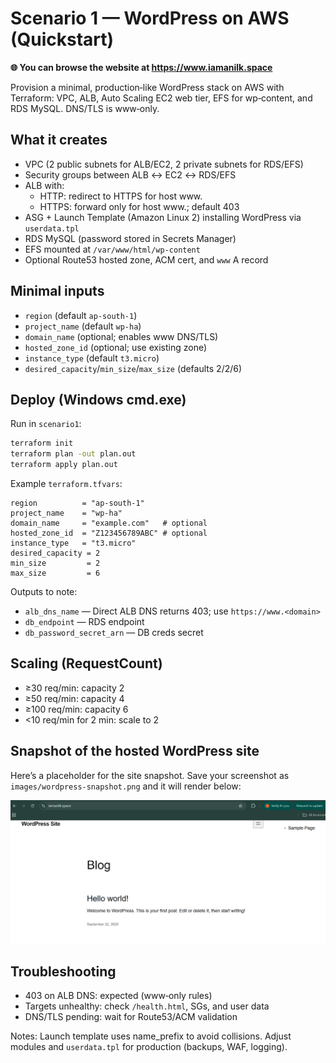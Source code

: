 # Scenario 1 — WordPress on AWS (Quickstart)

**🌐 You can browse the website at https://www.iamanilk.space**

Provision a minimal, production‑like WordPress stack on AWS with Terraform: VPC, ALB, Auto Scaling EC2 web tier, EFS for wp‑content, and RDS MySQL. DNS/TLS is www‑only.

## What it creates

- VPC (2 public subnets for ALB/EC2, 2 private subnets for RDS/EFS)
- Security groups between ALB ↔ EC2 ↔ RDS/EFS
- ALB with:
	- HTTP: redirect to HTTPS for host www.<domain>
	- HTTPS: forward only for host www.<domain>; default 403
- ASG + Launch Template (Amazon Linux 2) installing WordPress via `userdata.tpl`
- RDS MySQL (password stored in Secrets Manager)
- EFS mounted at `/var/www/html/wp-content`
- Optional Route53 hosted zone, ACM cert, and `www` A record

## Minimal inputs

- `region` (default `ap-south-1`)
- `project_name` (default `wp-ha`)
- `domain_name` (optional; enables www DNS/TLS)
- `hosted_zone_id` (optional; use existing zone)
- `instance_type` (default `t3.micro`)
- `desired_capacity`/`min_size`/`max_size` (defaults 2/2/6)

## Deploy (Windows cmd.exe)

Run in `scenario1`:

```bat
terraform init
terraform plan -out plan.out
terraform apply plan.out
```

Example `terraform.tfvars`:

```hcl
region          = "ap-south-1"
project_name    = "wp-ha"
domain_name     = "example.com"   # optional
hosted_zone_id  = "Z123456789ABC" # optional
instance_type   = "t3.micro"
desired_capacity = 2
min_size         = 2
max_size         = 6
```

Outputs to note:

- `alb_dns_name` — Direct ALB DNS returns 403; use `https://www.<domain>`
- `db_endpoint` — RDS endpoint
- `db_password_secret_arn` — DB creds secret

## Scaling (RequestCount)

- ≥30 req/min: capacity 2
- ≥50 req/min: capacity 4
- ≥100 req/min: capacity 6
- <10 req/min for 2 min: scale to 2

## Snapshot of the hosted WordPress site

Here’s a placeholder for the site snapshot. Save your screenshot as `images/wordpress-snapshot.png` and it will render below:

![Hosted WordPress Snapshot](./images/wordpress-snapshot.png)

## Troubleshooting

- 403 on ALB DNS: expected (www‑only rules)
- Targets unhealthy: check `/health.html`, SGs, and user data
- DNS/TLS pending: wait for Route53/ACM validation

Notes: Launch template uses name_prefix to avoid collisions. Adjust modules and `userdata.tpl` for production (backups, WAF, logging).
